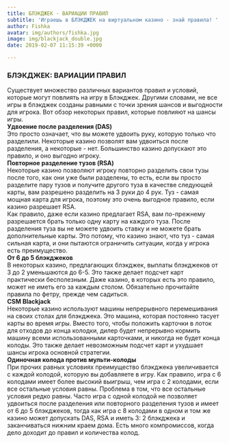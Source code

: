 ```yaml
---
title: БЛЭКДЖЕК - ВАРИАЦИИ ПРАВИЛ
subtitle: 'Играешь в БЛЭКДЖЕК на виртуальном казино - знай правила! '
author: Fishka
avatar: img/authors/fishka.jpg
image: img/blackjack_double.jpg
date: 2019-02-07 11:15:39 +0000

---
```

### БЛЭКДЖЕК: ВАРИАЦИИ ПРАВИЛ
Существует множество различных вариантов правил и условий, которые могут повлиять на игру в Блэкджек. Другими словами, не все игры в блэкджек созданы равными с точки зрения шансов и выгодности для игрока. Вот обзор некоторых правил, которые повлияют на шансы игры.
<br><strong>Удвоение после разделения (DAS)</strong>
<br>Это просто означает, что вы можете удвоить руку, которую только что разделили. Некоторые казино позволят вам удвоиться после разделения, а некоторые - нет. Большинство казино допускают это правило, и оно выгодно игроку.
<br><strong>Повторное разделение тузов (RSA)</strong>
<br>Некоторые казино позволяют игроку повторно разделить свои тузы после того, как они уже были разделены, то есть, если вы просто разделите пару тузов и получите другого туза в качестве следующей карты, вам разрешено разделить на 3 руки до 4 рук. Туз - самая мощная карта для игрока, поэтому это очень выгодное правило, если казино разрешает RSA. 
<br>Как правило, даже если казино предлагает RSA, вам по-прежнему разрешается брать только одну карту на каждого туза. После разделения туза вы не можете удвоить ставку и не можете брать дополнительные карты. Это потому, что казино знают, что туз - самая сильная карта, и они пытаются ограничить ситуации, когда у игрока есть преимущество.
<br><strong>От 6 до 5 блэкджеков</strong>
<br>В некоторых казино, предлагающих блэкджек, выплаты блэкджеков от 3 до 2 уменьшаются до 6-5. Это также делает подсчет карт практически бесполезным. Даже казино, в которых есть это правило, может не иметь его за каждым столом. Обязательно прочитайте правила по фетру, прежде чем садиться.
<br><strong>CSM Blackjack</strong>
<br>Некоторые казино используют машины непрерывного перемешивания на своих столах для блэкджека. Это машина, которая постоянно тасует карты во время игры. Вместо того, чтобы положить карточки в лоток для отходов до конца колодки, дилер будет непрерывно кормить машину всеми использованными карточками, и никогда не будет конца колоды. Это также делает невозможным подсчет карт и ухудшает шансы игрока основной стратегии.
<br><strong>Одиночная колода против мульти-колоды</strong>
<br>При прочих равных условиях преимущество блэкджека увеличивается с каждой колодой, которую вы добавляете в игру. Как правило, игра с 6 колодами имеет более высокий выигрыш, чем игра с 2 колодами, если все остальные условия равны. Проблема в том, что все остальные условия редко равны. Часто игра с одной колодой не позволяет удвоиться после разделения или повторного разделения тузов и имеет от 6 до 5 блэкджеков, тогда как игра с 8 колодами в одном и том же казино может допускать DAS, RSA и иметь 3: 2 блэкджека и заканчиваться нижним краем дома. Есть много компромиссов, когда дело доходит до правил и количества колод.